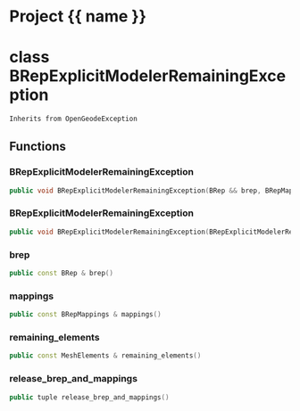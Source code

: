 <script setup>
import {useRoute} from 'vitepress'
const {path} = useRoute()
const tokens = path.split('/')
const words = tokens[2].split('-');
for (let i = 0; i < words.length; i++) {
    words[i] = words[i].charAt(0).toUpperCase() + words[i].slice(1);
    words[i] = words[i].replace('geode', 'Geode')
}
const name = words.join('-');
</script>
# Project {{ name }}

# class BRepExplicitModelerRemainingException


```cpp
Inherits from OpenGeodeException
```



## Functions

### BRepExplicitModelerRemainingException

```cpp
public void BRepExplicitModelerRemainingException(BRep && brep, BRepMappings && mappings, const ElementGraph & remaining_elements)
```


### BRepExplicitModelerRemainingException

```cpp
public void BRepExplicitModelerRemainingException(BRepExplicitModelerRemainingException && other)
```


### brep

```cpp
public const BRep & brep()
```


### mappings

```cpp
public const BRepMappings & mappings()
```


### remaining_elements

```cpp
public const MeshElements & remaining_elements()
```


### release_brep_and_mappings

```cpp
public tuple release_brep_and_mappings()
```




